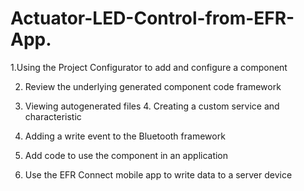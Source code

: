 # Actuator-LED-Control-from-EFR-App.

1.Using the Project Configurator to add and configure a component

2. Review the underlying generated component code framework
   
3. Viewing autogenerated files 4. Creating a custom service and characteristic
   
4. Adding a write event to the Bluetooth framework
   
5. Add code to use the component in an application
   
6. Use the EFR Connect mobile app to write data to a server device
